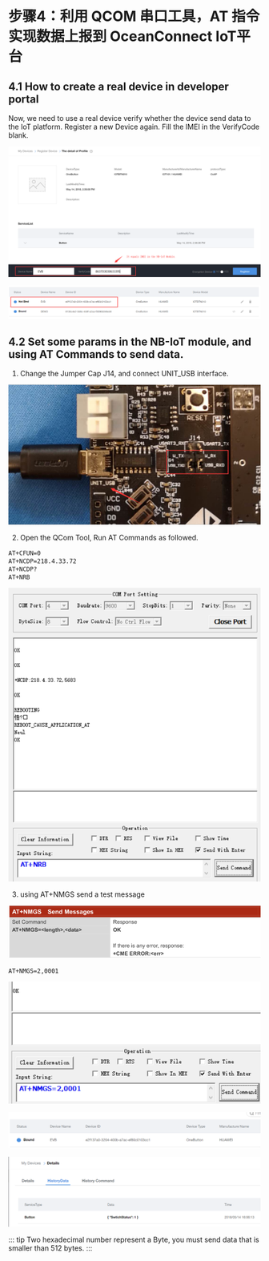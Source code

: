# 步骤4：利用 QCOM 串口工具，AT 指令实现数据上报到 OceanConnect IoT平台

## 4.1	How to create a real device in developer portal

Now, we need to use a real device verify whether the device send data to the IoT platform. Register a new Device again. Fill the IMEI in the VerifyCode blank.

![](./image/oceanconnect-real-device.png)

![](./image/oceanconnect-real-device-evb.png)

## 4.2	Set some params in the NB-IoT module, and using AT Commands to send data.

1)	Change the Jumper Cap J14, and connect UNIT_USB interface.

![](./image/terabits-uart-nbiot.png)

2)	Open the QCom Tool, Run AT Commands as followed.

```
AT+CFUN=0
AT+NCDP=218.4.33.72
AT+NCDP?
AT+NRB
```
![](./image/qcom-at-ncdp.png)

3)	using AT+NMGS send a test message

![](./image/qcom-at-nmgs.png)

`AT+NMGS=2,0001`

![](./image/qcom-at-nmgs-ok.png)

![](./image/oceanconnect-real-device-evb-bound.png)

![](./image/oceanconnect-real-device-history-data.png)

::: tip
Two hexadecimal number represent a Byte, you must send data that is smaller than 512 bytes.
:::